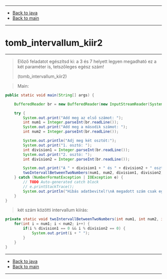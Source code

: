 
---

- [Back to java](../../java.md)
- [Back to main](../../../../README.md)

---

# tomb_intervallum_kiir2

---

> Előző feladatot egészítsd ki: 
> a 3 és 7 helyett legyen megadható ez a két paraméter is, 
> tetszőleges egész szám!
>
> (tomb_intervallum_kiir2)

> Main:

```java
public static void main(String[] args) {

	BufferedReader br = new BufferedReader(new InputStreamReader(System.in));

	try {
		System.out.print("Add meg az első számot: ");
		int num1 = Integer.parseInt(br.readLine());
		System.out.print("Add meg a második számot: ");
		int num2 = Integer.parseInt(br.readLine());

		System.out.println("Adj meg két osztót:");
		System.out.print("1. osztó: ");
		int division1 = Integer.parseInt(br.readLine());
		System.out.print("2. osztó: ");
		int division2 = Integer.parseInt(br.readLine());

		System.out.print("A " + division1 + " és " + division2 + " osztható számok " + num1 + " és " + num2 + " között: ");
		twoIntervallBetweenTwoNumbers(num1, num2, division1, division2);
	} catch (NumberFormatException | IOException e) {
		// TODO Auto-generated catch block
		// e.printStackTrace();
		System.out.println("Hibás adatbevitel!\nA megadott szám csak egész szám lehet.");
	}
}
```

> két szám közötti intervallum kiírás:

```java
private static void twoIntervallBetweenTwoNumbers(int num1, int num2, int division1, int division2) {
	for(int i = num1; i < num2; i++) {
		if(i % division1 == 0 && i % division2 == 0) {
			System.out.print(i + " ");
		}
	}
}
```

---

- [Back to java](../../java.md)
- [Back to main](../../../../README.md)

---
